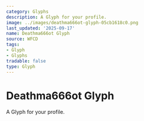 ```yaml
---
category: Glyphs
description: A Glyph for your profile.
image: ../images/deathma666ot-glyph-05cb1618c0.png
last_updated: '2025-09-17'
name: Deathma666ot Glyph
source: WFCD
tags:
- Glyph
- Glyphs
tradable: false
type: Glyph
---
```


# Deathma666ot Glyph

A Glyph for your profile.

